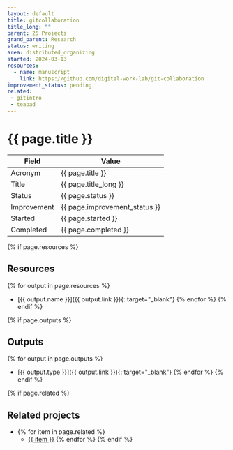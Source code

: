 ```yaml
---
layout: default
title: gitcollaboration
title_long: ""
parent: 25 Projects
grand_parent: Research
status: writing
area: distributed_organizing
started: 2024-03-13
resources:
  - name: manuscript
    link: https://github.com/digital-work-lab/git-collaboration
improvement_status: pending
related:
 - gitintro
 - teapad
---
```


# {{ page.title }}

Field               | Value
------------------- | ----------------------------------
Acronym             | {{ page.title }}
Title               | {{ page.title_long }}
Status              | {{ page.status }}
Improvement         | {{ page.improvement_status }}
Started             | {{ page.started }}
Completed           | {{ page.completed }}

{% if page.resources %}
## Resources

  {% for output in page.resources %}
  - [{{ output.name }}]({{ output.link }}){: target="_blank"}
  {% endfor %}
{% endif %}

{% if page.outputs %}
## Outputs

  {% for output in page.outputs %}
  - [{{ output.type }}]({{ output.link }}){: target="_blank"}
  {% endfor %}
{% endif %}

{% if page.related %}
## Related projects 

- {% for item in page.related %}
  - <a href="{{ item }}">{{ item }}</a>
{% endfor %}
{% endif %}
